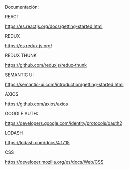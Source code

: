 Documentación:

REACT

https://es.reactjs.org/docs/getting-started.html

REDUX

https://es.redux.js.org/

REDUX THUNK

https://github.com/reduxjs/redux-thunk

SEMANTIC UI

https://semantic-ui.com/introduction/getting-started.html

AXIOS

https://github.com/axios/axios

GOOGLE AUTH:

https://developers.google.com/identity/protocols/oauth2

LODASH

https://lodash.com/docs/4.17.15

CSS

https://developer.mozilla.org/es/docs/Web/CSS
